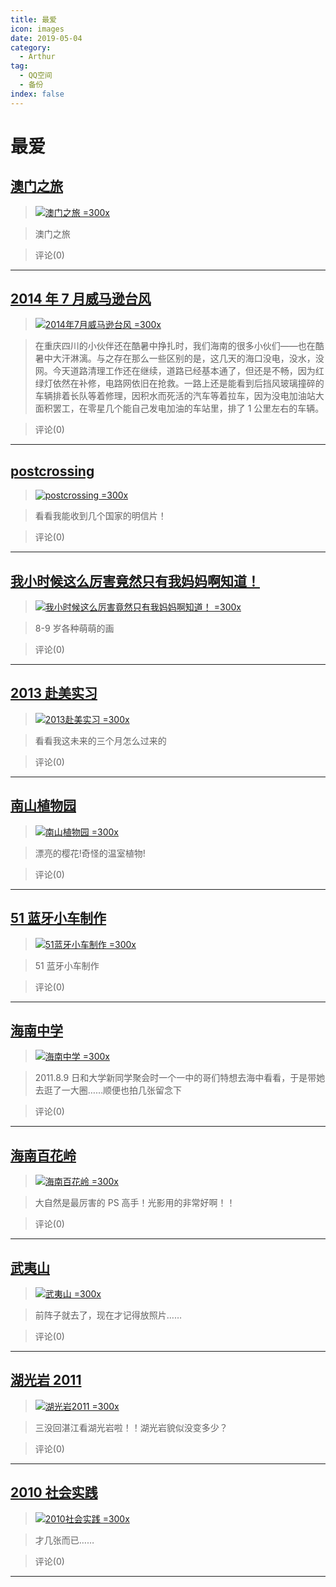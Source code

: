 ```yaml
---
title: 最爱
icon: images
date: 2019-05-04
category:
  - Arthur
tag:
  - QQ空间
  - 备份
index: false
---
```


# 最爱

## [澳门之旅](/Arthur/Qzone/相册/最爱/澳门之旅)

> [![澳门之旅 =300x](https://pan.4a1801.life:11443/d/public/Qzone/Albums/images/BA29B672.webp)](/Arthur/Qzone/相册/最爱/澳门之旅)

> 澳门之旅

> 评论(0)

---

## [2014 年 7 月威马逊台风](/Arthur/Qzone/相册/最爱/20147月威马逊台风)

> [![2014年7月威马逊台风 =300x](https://pan.4a1801.life:11443/d/public/Qzone/Albums/images/08B17140.webp)](/Arthur/Qzone/相册/最爱/20147月威马逊台风)

> 在重庆四川的小伙伴还在酷暑中挣扎时，我们海南的很多小伙们——也在酷暑中大汗淋漓。与之存在那么一些区别的是，这几天的海口没电，没水，没网。今天道路清理工作还在继续，道路已经基本通了，但还是不畅，因为红绿灯依然在补修，电路网依旧在抢救。一路上还是能看到后挡风玻璃撞碎的车辆排着长队等着修理，因积水而死活的汽车等着拉车，因为没电加油站大面积罢工，在零星几个能自己发电加油的车站里，排了 1 公里左右的车辆。

> 评论(0)

---

## [postcrossing](/Arthur/Qzone/相册/最爱/postcrossing)

> [![postcrossing =300x](https://pan.4a1801.life:11443/d/public/Qzone/Albums/images/FDBC30B3.webp)](/Arthur/Qzone/相册/最爱/postcrossing)

> 看看我能收到几个国家的明信片！

> 评论(0)

---

## [我小时候这么厉害竟然只有我妈妈啊知道！](/Arthur/Qzone/相册/最爱/我小时候这么厉害竟然只有我妈妈啊知道)

> [![我小时候这么厉害竟然只有我妈妈啊知道！ =300x](https://pan.4a1801.life:11443/d/public/Qzone/Albums/images/F8C3ADC3.webp)](/Arthur/Qzone/相册/最爱/我小时候这么厉害竟然只有我妈妈啊知道)

> 8-9 岁各种萌萌的画

> 评论(0)

---

## [2013 赴美实习](/Arthur/Qzone/相册/最爱/2013赴美实习)

> [![2013赴美实习 =300x](https://pan.4a1801.life:11443/d/public/Qzone/Albums/images/50434912.webp)](/Arthur/Qzone/相册/最爱/2013赴美实习)

> 看看我这未来的三个月怎么过来的

> 评论(0)

---

## [南山植物园](/Arthur/Qzone/相册/最爱/南山植物园)

> [![南山植物园 =300x](https://pan.4a1801.life:11443/d/public/Qzone/Albums/images/BCFB0B5B.webp)](/Arthur/Qzone/相册/最爱/南山植物园)

> 漂亮的樱花!奇怪的温室植物!

> 评论(0)

---

## [51 蓝牙小车制作](/Arthur/Qzone/相册/最爱/51蓝牙小车制作)

> [![51蓝牙小车制作 =300x](https://pan.4a1801.life:11443/d/public/Qzone/Albums/images/EE624CBA.webp)](/Arthur/Qzone/相册/最爱/51蓝牙小车制作)

> 51 蓝牙小车制作

> 评论(0)

---

## [海南中学](/Arthur/Qzone/相册/最爱/海南中学)

> [![海南中学 =300x](https://pan.4a1801.life:11443/d/public/Qzone/Albums/images/80A4709F.webp)](/Arthur/Qzone/相册/最爱/海南中学)

> 2011.8.9 日和大学新同学聚会时一个一中的哥们特想去海中看看，于是带她去逛了一大圈……顺便也拍几张留念下

> 评论(0)

---

## [海南百花岭](/Arthur/Qzone/相册/最爱/海南百花岭)

> [![海南百花岭 =300x](https://pan.4a1801.life:11443/d/public/Qzone/Albums/images/74E4DDD8.webp)](/Arthur/Qzone/相册/最爱/海南百花岭)

> 大自然是最厉害的 PS 高手！光影用的非常好啊！！

> 评论(0)

---

## [武夷山](/Arthur/Qzone/相册/最爱/武夷山)

> [![武夷山 =300x](https://pan.4a1801.life:11443/d/public/Qzone/Albums/images/516CCEDB.webp)](/Arthur/Qzone/相册/最爱/武夷山)

> 前阵子就去了，现在才记得放照片……

> 评论(0)

---

## [湖光岩 2011](/Arthur/Qzone/相册/最爱/湖光岩2011)

> [![湖光岩2011 =300x](https://pan.4a1801.life:11443/d/public/Qzone/Albums/images/69C88A67.webp)](/Arthur/Qzone/相册/最爱/湖光岩2011)

> 三没回湛江看湖光岩啦！！湖光岩貌似没变多少？

> 评论(0)

---

## [2010 社会实践](/Arthur/Qzone/相册/最爱/2010社会实践)

> [![2010社会实践 =300x](https://pan.4a1801.life:11443/d/public/Qzone/Albums/images/9ED3EDEC.webp)](/Arthur/Qzone/相册/最爱/2010社会实践)

> 才几张而已……

> 评论(0)

---

